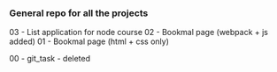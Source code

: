 ### General repo for all the projects

03 - List application for node course
02 - Bookmal page (webpack + js added)
01 - Bookmal page (html + css only)

00 - git_task - deleted